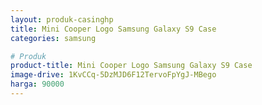 ```yaml
---
layout: produk-casinghp
title: Mini Cooper Logo Samsung Galaxy S9 Case
categories: samsung

# Produk
product-title: Mini Cooper Logo Samsung Galaxy S9 Case
image-drive: 1KvCCq-5DzMJD6F12TervoFpYgJ-MBego
harga: 90000
---
```

